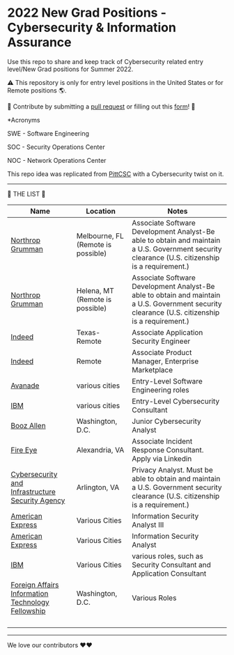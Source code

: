 # 2022 New Grad Positions - Cybersecurity & Information Assurance 


Use this repo to share and keep track of Cybersecurity related entry level/New Grad positions for Summer 2022. 

⚠️ This repository is only for entry level positions in the United States or for Remote positions 🌎.

🤗 Contribute by submitting a [pull request](https://github.com/susam/gitpr#create-pull-request) or filling out this [form](https://forms.gle/SCt2YcxzpPvEWoEU7)! 🤗

*Acronyms

SWE - Software Engineering

SOC - Security Operations Center

NOC - Network Operations Center 

This repo idea was replicated from [PittCSC](https://github.com/pittcsc) with a Cybersecurity twist on it. 

-------------------------------------------------------------------------

📝 THE LIST 📝

|     Name      |   Location    |    Notes      |
| ------------- | ------------- | ------------  |
| [Northrop Grumman](https://www.northropgrumman.com/jobs/Melbourne-----FL/Information-Technology/21010154/associate-software-development-analyst/)  | Melbourne, FL (Remote is possible)| Associate Software Development Analyst-Be able to obtain and maintain a U.S. Government security clearance (U.S. citizenship is a requirement.)|
| [Northrop Grumman]()  | Helena, MT (Remote is possible)  |Associate Software Development Analyst-Be able to obtain and maintain a U.S. Government security clearance (U.S. citizenship is a requirement.)|
| [Indeed](https://www.indeed.com/viewjob?jk=1109bb2ee65ac49d&tk=1fev9fspisabt802)  | Texas-Remote  | Associate Application Security Engineer |
| [Indeed](https://www.indeed.com/viewjob?jk=7bee612740042bcd&tk=1fev9fspisabt802)  | Remote  | Associate Product Manager, Enterprise Marketplace | 
|[Avanade](https://careers.avanade.com/jobsenusurl/JobDetail/Entry-Level-North-America-General-Opportunities/26060?source=LinkedIn)|various cities| Entry-Level Software Engineering roles |
| [IBM](https://careers.ibm.com/job/13738065/entry-level-cybersecurity-consultant-2022-remote/?codes=SN_LinkedIn&Codes=SN_LinkedIn)| various cities | Entry-Level Cybersecurity Consultant |
|[Booz Allen](https://careers.boozallen.com/talent/JobDetail/Washington-Cybersecurity-Analyst-Junior-R0117298/45338?utm_campaign=google_jobs_apply&utm_source=google_jobs_apply&utm_medium=organic)|Washington, D.C. | Junior Cybersecurity Analyst |
|[Fire Eye](https://www.linkedin.com/jobs/view/associate-incident-response-consultant-entry-level-2022-at-fireeye-inc-2698127292/?utm_campaign=google_jobs_apply&utm_source=google_jobs_apply&utm_medium=organic)| Alexandria, VA | Associate Incident Response Consultant. Apply via Linkedin | 
|[Cybersecurity and Infrastructure Security Agency](https://www.usajobs.gov/GetJob/ViewDetails/611176700)| Arlington, VA | Privacy Analyst. Must be able to obtain and maintain a U.S. Government security clearance (U.S. citizenship is a requirement.)|
|[American Express](https://aexp.eightfold.ai/careers?pid=8750864&query=Information%20Security&domain=aexp.com&triggerGoButton=false)| Various Cities | Information Security Analyst III |
|[American Express](https://aexp.eightfold.ai/careers?pid=7251418&query=Information%20Security&domain=aexp.com&triggerGoButton=false)| Various Cities | Information Security Analyst | 
|[IBM](https://www.ibm.com/us-en/employment/entrylevel/)| Various Cities | various roles, such as Security Consultant and Application Consultant |
|[Foreign Affairs Information Technology Fellowship](https://www.faitfellowship.org/fellowship/)| Washington, D.C. | Various Roles |
|[]()|
|[]()|
|[]()|
|[]()|





<!--- 
| Content Cell  | Content Cell  |
| Content Cell  | Content Cell  |
| Content Cell  | Content Cell  |
| Content Cell  | Content Cell  |
| Content Cell  | Content Cell  |
| Content Cell  | Content Cell  |
| Content Cell  | Content Cell  |
 --->

--------------------------------------------------------------------------


We love our contributors ❤️❤️
